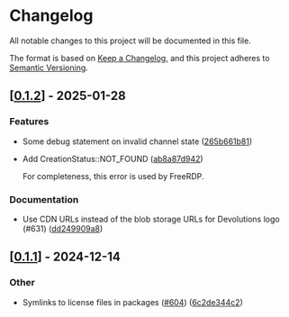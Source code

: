 # Changelog

All notable changes to this project will be documented in this file.

The format is based on [Keep a Changelog](https://keepachangelog.com/en/1.0.0/),
and this project adheres to [Semantic Versioning](https://semver.org/spec/v2.0.0.html).


## [[0.1.2](https://github.com/Devolutions/IronRDP/compare/ironrdp-dvc-v0.1.1...ironrdp-dvc-v0.1.2)] - 2025-01-28

### <!-- 1 -->Features

- Some debug statement on invalid channel state ([265b661b81](https://github.com/Devolutions/IronRDP/commit/265b661b81af19860c4564ba35ad22564f61cd02)) 

- Add CreationStatus::NOT_FOUND ([ab8a87d942](https://github.com/Devolutions/IronRDP/commit/ab8a87d94259a4e1df5f3a2a8d4c592377857b21)) 

  For completeness, this error is used by FreeRDP.

### <!-- 6 -->Documentation

- Use CDN URLs instead of the blob storage URLs for Devolutions logo (#631) ([dd249909a8](https://github.com/Devolutions/IronRDP/commit/dd249909a894004d4f728d30b3a4aa77a0f8193b)) 



## [[0.1.1](https://github.com/Devolutions/IronRDP/compare/ironrdp-dvc-v0.1.0...ironrdp-dvc-v0.1.1)] - 2024-12-14

### Other

- Symlinks to license files in packages ([#604](https://github.com/Devolutions/IronRDP/pull/604)) ([6c2de344c2](https://github.com/Devolutions/IronRDP/commit/6c2de344c2dd93ce9621834e0497ed7c3bfaf91a)) 
